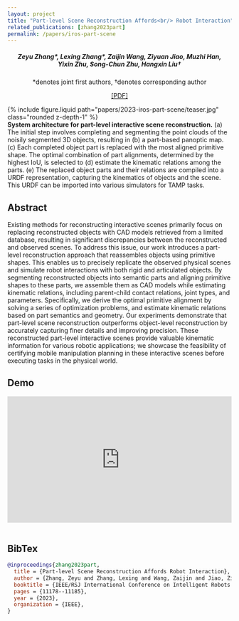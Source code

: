 ```yaml
---
layout: project
title: "Part-level Scene Reconstruction Affords<br/> Robot Interaction"
related_publications: [zhang2023part]
permalink: /papers/iros-part-scene
---
```


<h5 style="text-align: center;">
Zeyu Zhang*, Lexing Zhang*, Zaijin Wang, Ziyuan Jiao, Muzhi Han,<br/> Yixin Zhu, Song-Chun Zhu, Hangxin Liu†
</h5>
<p style="text-align: center;">
*denotes joint first authors, †denotes corresponding author
</p>
<p style="text-align: center;">
<a href="2023-iros-part-scene/paper.pdf" target="_blank">[PDF]</a>
</p>

<div class="row mt-3">
    <div class="col-sm">
        {% include figure.liquid path="papers/2023-iros-part-scene/teaser.jpg" class="rounded z-depth-1" %}
    </div>
</div>
<div class="caption">
     <b>System architecture for part-level interactive scene reconstruction.</b> (a) The initial step involves completing and segmenting the point clouds of the noisily segmented 3D objects, resulting in (b) a part-based panoptic map. (c) Each completed object part is replaced with the most aligned primitive shape. The optimal combination of part alignments, determined by the highest IoU, is selected to (d) estimate the kinematic relations among the parts. (e) The replaced object parts and their relations are compiled into a URDF representation, capturing the kinematics of objects and the scene. This URDF can be imported into various simulators for TAMP tasks.
</div>

## Abstract

Existing methods for reconstructing interactive scenes primarily focus on replacing reconstructed objects with CAD models retrieved from a limited database, resulting in significant discrepancies between the reconstructed and observed scenes. To address this issue, our work introduces a part-level reconstruction approach that reassembles objects using primitive shapes. This enables us to precisely replicate the observed physical scenes and simulate robot interactions with both rigid and articulated objects. By segmenting reconstructed objects into semantic parts and aligning primitive shapes to these parts, we assemble them as CAD models while estimating kinematic relations, including parent-child contact relations, joint types, and parameters. Specifically, we derive the optimal primitive alignment by solving a series of optimization problems, and estimate kinematic relations based on part semantics and geometry. Our experiments demonstrate that part-level scene reconstruction outperforms object-level reconstruction by accurately capturing finer details and improving precision. These reconstructed part-level interactive scenes provide valuable kinematic information for various robotic applications; we showcase the feasibility of certifying mobile manipulation planning in these interactive scenes before executing tasks in the physical world.

## Demo

<div style="padding:56.25% 0 0 0;position:relative;"><iframe src="https://player.vimeo.com/video/849400128?badge=0&amp;autopause=0&amp;player_id=0&amp;app_id=58479" frameborder="0" allow="autoplay; fullscreen; picture-in-picture; clipboard-write; encrypted-media; web-share" style="position:absolute;top:0;left:0;width:100%;height:100%;" title="[IROS 2023] Part-level Scene Reconstruction Affords Robot Interaction"></iframe></div><script src="https://player.vimeo.com/api/player.js"></script><br/>

## BibTex

```bibtex
@inproceedings{zhang2023part,
  title = {Part-level Scene Reconstruction Affords Robot Interaction},
  author = {Zhang, Zeyu and Zhang, Lexing and Wang, Zaijin and Jiao, Ziyuan and Han, Muzhi and Zhu, Yixin and Zhu, Song-Chun and Liu, Hangxin},
  booktitle = {IEEE/RSJ International Conference on Intelligent Robots and Systems (IROS)},
  pages = {11178--11185},
  year = {2023},
  organization = {IEEE},
}
```
